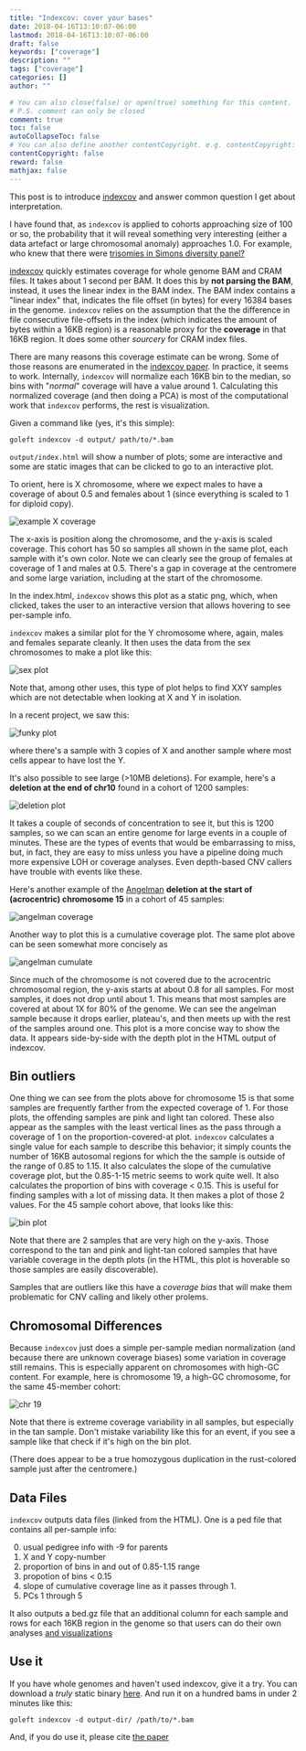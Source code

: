 ```yaml
---
title: "Indexcov: cover your bases"
date: 2018-04-16T13:10:07-06:00
lastmod: 2018-04-16T13:10:07-06:00
draft: false
keywords: ["coverage"]
description: ""
tags: ["coverage"]
categories: []
author: ""

# You can also close(false) or open(true) something for this content.
# P.S. comment can only be closed
comment: true
toc: false
autoCollapseToc: false
# You can also define another contentCopyright. e.g. contentCopyright: "This is another copyright."
contentCopyright: false
reward: false
mathjax: false
---
```


This post is to introduce [indexcov](https://github.com/brentp/goleft/tree/master/indexcov) and answer common
question I get about interpretation.

I have found that, as `indexcov` is applied to cohorts approaching size of 100 or so, the probability that
it will reveal something very interesting (either a data artefact or large chromosomal anomaly)
approaches 1.0. For example, who knew that there were [trisomies in Simons diversity panel?](https://twitter.com/ryanlayer/status/900821457604812800) 

[indexcov](https://github.com/brentp/goleft/tree/master/indexcov) quickly estimates coverage for whole genome BAM and CRAM files.
It takes about 1 second per BAM. It does this by **not parsing the BAM**,
instead, it uses the linear index in the BAM index. The BAM index contains
a "linear index" that, indicates the file offset (in bytes) for every 16384 bases in
the genome. `indexcov` relies on the assumption that the the difference in file
consecutive file-offsets in the index (which indicates the amount of bytes within a 16KB region)
is a reasonable proxy for the **coverage** in that 16KB region. It does some other
*sourcery* for CRAM index files.

There are many reasons this coverage estimate can be wrong. Some of those reasons are enumerated
in the [indexcov paper](https://www.ncbi.nlm.nih.gov/pubmed/29048539). In practice, it seems to
work. Internally, `indexcov` will normalize each 16KB bin to the median, so bins with "*normal*"
coverage will have a value around 1. Calculating this normalized coverage (and then doing a PCA)
is most of the computational work that `indexcov` performs, the rest is visualization.

Given a command like (yes, it's this simple):
```
goleft indexcov -d output/ path/to/*.bam
```

`output/index.html` will show a number of plots; some are interactive and some
are static images that can be clicked to go to an interactive plot.

To orient, here is X chromosome, where we expect males to have a coverage
of about 0.5 and females about 1 (since everything is scaled to 1 for diploid copy).

![example X coverage](/img/x-ex.png)

The x-axis is position along the chromosome, and the y-axis is scaled coverage. This cohort has 50
so samples all shown in the same plot, each sample with it's own color. Note we can clearly see
the group of females at coverage of 1 and males at 0.5. There's a gap in coverage at the centromere
and some large variation, including at the start of the chromosome.

In the index.html, `indexcov` shows this plot as a static png, which, when clicked, takes the
user to an interactive version that allows hovering to see per-sample info.

`indexcov` makes a similar plot for the Y chromosome where, again, males and females separate
cleanly. It then uses the data from the sex chromosomes to make a plot like this:


![sex plot](/img/sex-plot.png)

Note that, among other uses, this type of plot helps to find XXY samples which are not detectable when looking
at X and Y in isolation.

In a recent project, we saw this:

![funky plot](/img/funky.png)

where there's a sample with 3 copies of X and another sample where most cells appear to have lost the Y. 

It's also possible to see large (>10MB deletions). For example, here's a **deletion at the end of chr10** found
in a cohort of 1200 samples:

![deletion plot](/img/indexcov-del.png)

It takes a couple of seconds of concentration to see it, but this is 1200 samples, so we can scan
an entire genome for large events in a couple of minutes. These are the types of events that would
be embarrassing to miss, but, in fact, they are easy to miss unless you have a pipeline doing much
more expensive LOH or coverage analyses. Even depth-based CNV callers have trouble with events like these.


Here's another example of the [Angelman](https://ghr.nlm.nih.gov/condition/angelman-syndrome) **deletion at the start of (acrocentric) chromosome 15** in a cohort
of 45 samples:

![angelman coverage](/img/indexcov-angelman.png)

Another way to plot this is a cumulative coverage plot. The same plot above can be seen somewhat more concisely
as 

![angelman cumulate](/img/indexcov-angelman-cum.png)

Since much of the chromosome is not covered due to the acrocentric chromosomal region, the y-axis starts at about 0.8
for all samples. For most samples, it does not drop until about 1. This means that most samples are covered at about
1X for 80% of the genome. We can see the angelman sample because it drops earlier, plateau's, and then meets up with
the rest of the samples around one. This plot is a more concise way to show the data. It appears side-by-side with the
depth plot in the HTML output of indexcov.


## Bin outliers

One thing we can see from the plots above for chromosome 15 is that some samples are frequently farther from the expected
coverage of 1. For those plots, the offending samples are pink and light tan colored. These also appear as the samples with
the least vertical lines as the pass through a coverage of 1 on the proportion-covered-at plot. `indexcov` calculates a
single value for each sample to describe this behavior; it simply counts the number of 16KB autosomal regions for which the the
sample is outside of the range of 0.85 to 1.15. It also calculates the slope of the cumulative coverage plot, but the 0.85-1-15 metric
seems to work quite well. It also calculates the proportion of bins with coverage < 0.15. This is useful for finding samples
with a lot of missing data. It then makes a plot of those 2 values. For the 45 sample cohort above, that looks like this:

![bin plot](/img/indexcov-bin.png)

Note that there are 2 samples that are very high on the y-axis. Those correspond to the tan and pink and light-tan colored samples
that have variable coverage in the depth plots (in the HTML, this plot is hoverable so those samples are easily discoverable).

Samples that are outliers like this have a *coverage bias* that will make them problematic for CNV calling and likely other
prolems. 

## Chromosomal Differences

Because `indexcov` just does a simple per-sample median normalization (and because there are unknown coverage biases) some
variation in coverage still remains. This is especially apparent on chromosomes with high-GC content. For example, here is
chromosome 19, a high-GC chromosome, for the same 45-member cohort:

![chr 19](/img/indexcov-19.png)

Note that there is extreme coverage variability in all samples, but especially in the tan sample. Don't mistake
variability like this for an event, if you see a sample like that check if it's high on the bin plot.

(There does appear to be a true homozygous duplication in the rust-colored sample just after the centromere.)

## Data Files

`indexcov` outputs data files (linked from the HTML). One is a ped file that contains all per-sample info:

0. usual pedigree info with -9 for parents
1. X and Y copy-number
2. proportion of bins in and out of 0.85-1.15 range
3. propotion of bins < 0.15
4. slope of cumulative coverage line as it passes through 1.
5. PCs 1 through 5

It also outputs a bed.gz file that an additional column for each sample and rows for each 16KB region in the genome so that
users can do their own analyses [and visualizations](https://twitter.com/yokofakun/status/975786108297596929)


## Use it

If you have whole genomes and haven't used indexcov, give it a try. You can download a *truly* static binary [here](https://github.com/brentp/goleft/releases). And run it on a hundred bams in under 2 minutes like this:

```
goleft indexcov -d output-dir/ /path/to/*.bam
```

And, if you do use it, please cite [the paper](https://www.ncbi.nlm.nih.gov/pubmed/29048539)

